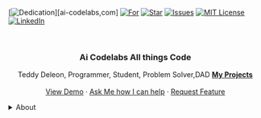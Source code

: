 <!-- Improved compatibility of back to top link: See: https://github.com/teddythelion/teddythelion/teddythelion/pull/73 -->
<a name="readme-top"></a>
<!--
*** Thanks for checking out the Best-README-Template. If you have a suggestion
*** that would make this better, please fork the repo and create a pull request
*** or simply open an issue with the tag "enhancement".
*** Don't forget to give the project a star!
*** Thanks again! Now go create something AMAZING! :D
-->



<!-- PROJECT SHIELDS -->
<!--
*** I'm using markdown "reference style" links for readability.
*** Reference links are enclosed in brackets [ ] instead of parentheses ( ).
*** See the bottom of this document for the declaration of the reference variables
*** for contributors-url, forks-url, etc. This is an optional, concise syntax you may use.
*** https://www.markdownguide.org/basic-syntax/#reference-style-links
-->
[![Dedication][contributors-shield]][ai-codelabs,com]
[![For][forks-shield]][forks-url]
[![Star][stars-shield]][stars-url]
[![Issues][issues-shield]][issues-url]
[![MIT License][license-shield]][license-url]
[![LinkedIn][linkedin-shield]][linkedin-url]



<!-- PROJECT LOGO -->
<br />
<div align="center">
  <a href="https://github.com/teddythelion/teddythelion/teddythelion">
   
  </a>

  <h3 align="center">Ai Codelabs All things Code</h3>

  <p align="center">
   Teddy Deleon, Programmer, Student, Problem Solver,DAD
    <a href="https://github.com/teddythelion/teddythelion/teddythelion"><strong>My Projects</strong></a>
    <br />
    <br />
    <a href="https://github.com/teddythelion/teddythelion/teddythelion">View Demo</a>
    ·
    <a href="https://github.com/teddythelion/teddythelion/teddythelion/issues">Ask Me how I can help</a>
    ·
    <a href="https://github.com/teddythelion/teddythelion/teddythelion/issues">Request Feature</a>
  </p>
</div>



<!-- TABLE OF CONTENTS -->
<details>
  <summary>About</summary>
  



<!-- ABOUT THE PROJECT -->
## About The Project

[![Product Name Screen Shot][product-screenshot]](https://example.com)

 Hi, I’m @teddythelion I am proficient in c++, Python,Yet Professionally I use Javascript(React , Next.js, Typescript, Jsx, React-Native,Vite, Svelt, Refne, Node, NPM ,NVM,Yarn ) I integrate AI in everythng where its practical I have worked alot with PHP, SQL,MySQL, WordPress andI am a life long student I am passionate about all things algorithmic. My strong suit is logic, really mathematics and solving problems-- the ones people tend to give up on. I love difficult tasks because I have the tenacity to never quit until I succeed.


<p align="right">(<a href="#readme-top">back to top</a>)</p>



### Built With

👀 I’m interested in helping as many people as possible with creating elegant solutions that make a positive impact on the planet. No judgments, no negative thinking, only gratitude, compassion, kindness, positivity, and what I do the best, hard work.


* [![Next][Next.js]][Next-url]
* [![React][React.js]][React-url]
* [![Vue][Vue.js]][Vue-url]
* [![Angular][Angular.io]][Angular-url]
* [![Svelte][Svelte.dev]][Svelte-url]
* [![Laravel][Laravel.com]][Laravel-url]
* [![Bootstrap][Bootstrap.com]][Bootstrap-url]
* [![JQuery][JQuery.com]][JQuery-url]
 [![Node][Node.com]][Node-url]
  [![Refine][Refine.com]][Refine-url]
   [![NoSQL][NoSql.com]][NoSql-url]
<p align="right">(<a href="#readme-top">up</a>)</p>



<!-- GETTING STARTED -->
## Getting Started

🌱 I’m currently involved in Three.js projects 3D JS animations as web3.0 will be mostly virtual really quick. AI is changing the game so I stay involved with AI projects- already aquired the fundamentals now learning the implimentation of it.


T💞️ I’m looking to collaborate with anyone with a passion for programming or progress. They must have a positive motivation for making the world better for everyone.
📫 How to reach me tdeleon@ai-codelabs.com or 952-497-7005
### Prerequisites

See the [open issues](https://github.com/teddythelion/teddythelion/teddythelion/issues) for a full list of proposed features (and known issues).

<p align="right">(<a href="#readme-top">back to top</a>)</p>



<!-- CONTRIBUTING -->
## Contributing

Contributions are what make the open source community such an amazing place to learn, inspire, and create. Any contributions you make are **greatly appreciated**.

If you have a suggestion that would make this better, please fork the repo and create a pull request. You can also simply open an issue with the tag "enhancement".
Don't forget to give the project a star! Thanks again!

1. Fork the Project
2. Create your Feature Branch (`git checkout -b feature/AmazingFeature`)
3. Commit your Changes (`git commit -m 'Add some AmazingFeature'`)
4. Push to the Branch (`git push origin feature/AmazingFeature`)
5. Open a Pull Request

<p align="right">(<a href="#readme-top">back to top</a>)</p>



<!-- LICENSE -->
## License

Distributed under the MIT License. See `LICENSE.txt` for more information.

<p align="right">(<a href="#readme-top">back to top</a>)</p>



<!-- CONTACT -->
## Contact

Your Name - [@your_twitter](https://twitter.com/your_username) - email@example.com

Project Link: [https://github.com/your_username/repo_name](https://github.com/your_username/repo_name)

<p align="right">(<a href="#readme-top">back to top</a>)</p>



<!-- ACKNOWLEDGMENTS -->
## Acknowledgments

Use this space to list resources you find helpful and would like to give credit to. I've included a few of my favorites to kick things off!

* [Choose an Open Source License](https://choosealicense.com)
* [GitHub Emoji Cheat Sheet](https://www.webpagefx.com/tools/emoji-cheat-sheet)
* [Malven's Flexbox Cheatsheet](https://flexbox.malven.co/)
* [Malven's Grid Cheatsheet](https://grid.malven.co/)
* [Img Shields](https://shields.io)
* [GitHub Pages](https://pages.github.com)
* [Font Awesome](https://fontawesome.com)
* [React Icons](https://react-icons.github.io/react-icons/search)

<p align="right">(<a href="#readme-top">back to top</a>)</p>



<!-- MARKDOWN LINKS & IMAGES -->
<!-- https://www.markdownguide.org/basic-syntax/#reference-style-links -->
[contributors-shield]: https://img.shields.io/github/contributors/teddythelion/teddythelion/teddythelion.svg?style=for-the-badge
[contributors-url]: https://github.com/teddythelion/teddythelion/teddythelion/graphs/contributors
[forks-shield]: https://img.shields.io/github/forks/teddythelion/teddythelion/teddythelion.svg?style=for-the-badge
[forks-url]: https://github.com/teddythelion/teddythelion/teddythelion/network/members
[stars-shield]: https://img.shields.io/github/stars/teddythelion/teddythelion/teddythelion.svg?style=for-the-badge
[stars-url]: https://github.com/teddythelion/teddythelion/teddythelion/stargazers
[issues-shield]: https://img.shields.io/github/issues/teddythelion/teddythelion/teddythelion.svg?style=for-the-badge
[issues-url]: https://github.com/teddythelion/teddythelion/teddythelion/issues
[license-shield]: https://img.shields.io/github/license/teddythelion/teddythelion/teddythelion.svg?style=for-the-badge
[license-url]: https://github.com/teddythelion/teddythelion/teddythelion/blob/master/LICENSE.txt
[linkedin-shield]: https://img.shields.io/badge/-LinkedIn-black.svg?style=for-the-badge&logo=linkedin&colorB=555
[linkedin-url]: https://linkedin.com/in/teddythelion
[product-screenshot]: images/screenshot.png
[Next.js]: https://img.shields.io/badge/next.js-000000?style=for-the-badge&logo=nextdotjs&logoColor=white
[Next-url]: https://nextjs.org/
[React.js]: https://img.shields.io/badge/React-20232A?style=for-the-badge&logo=react&logoColor=61DAFB
[React-url]: https://reactjs.org/
[Vue.js]: https://img.shields.io/badge/Vue.js-35495E?style=for-the-badge&logo=vuedotjs&logoColor=4FC08D
[Vue-url]: https://vuejs.org/
[Angular.io]: https://img.shields.io/badge/Angular-DD0031?style=for-the-badge&logo=angular&logoColor=white
[Angular-url]: https://angular.io/
[Svelte.dev]: https://img.shields.io/badge/Svelte-4A4A55?style=for-the-badge&logo=svelte&logoColor=FF3E00
[Svelte-url]: https://svelte.dev/
[Laravel.com]: https://img.shields.io/badge/Laravel-FF2D20?style=for-the-badge&logo=laravel&logoColor=white
[Laravel-url]: https://laravel.com
[Bootstrap.com]: https://img.shields.io/badge/Bootstrap-563D7C?style=for-the-badge&logo=bootstrap&logoColor=white
[Bootstrap-url]: https://getbootstrap.com
[JQuery.com]: https://img.shields.io/badge/jQuery-0769AD?style=for-the-badge&logo=jquery&logoColor=white
[JQuery-url]: https://jquery.com 

